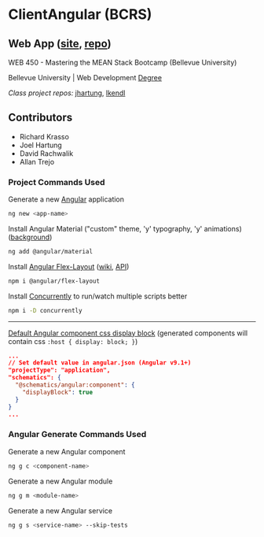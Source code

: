 # ClientAngular (BCRS)

## Web App ([site](https://bcrs.azurewebsites.net), [repo](https://github.com/david-rachwalik/bcrs))

WEB 450 - Mastering the MEAN Stack Bootcamp (Bellevue University)

Bellevue University | Web Development [Degree](http://www.bellevue.edu/degrees/bachelor/web-development-bs 'Designed by developers for developers.')

_Class project repos:_ [jhartung](https://github.com/jhartung/bcrs), [lkendl](https://github.com/lkendl/bcrs)

## Contributors

- Richard Krasso
- Joel Hartung
- David Rachwalik
- Allan Trejo

### Project Commands Used

Generate a new [Angular](https://angular.io) application

```bash
ng new <app-name>
```

Install Angular Material ("custom" theme, 'y' typography, 'y' animations) ([background](https://material.angular.io/guide/theming#application-background-color))

```bash
ng add @angular/material
```

Install [Angular Flex-Layout](https://github.com/angular/flex-layout) ([wiki](https://github.com/angular/flex-layout/wiki), [API](https://github.com/angular/flex-layout/wiki/API-Documentation))

```bash
npm i @angular/flex-layout
```

Install [Concurrently](https://github.com/open-cli-tools/concurrently) to run/watch multiple scripts better

```bash
npm i -D concurrently
```

---

[Default Angular component css display block](https://stackoverflow.com/questions/51032328/angular-component-default-style-css-display-block) (generated components will contain css `:host { display: block; }`)

```json
...
// Set default value in angular.json (Angular v9.1+)
"projectType": "application",
"schematics": {
  "@schematics/angular:component": {
    "displayBlock": true
  }
}
...
```

### Angular Generate Commands Used

Generate a new Angular component

```bash
ng g c <component-name>
```

Generate a new Angular module

```bash
ng g m <module-name>
```

Generate a new Angular service

```bash
ng g s <service-name> --skip-tests
```
